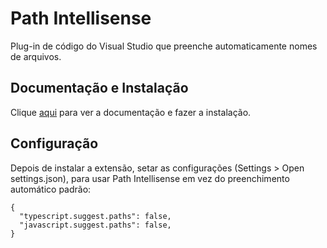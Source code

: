 # Path Intellisense

Plug-in de código do Visual Studio que preenche automaticamente nomes de arquivos.

## Documentação e Instalação

Clique [aqui](https://marketplace.visualstudio.com/items?itemName=christian-kohler.path-intellisense) para ver a documentação e fazer a instalação.

## Configuração

Depois de instalar a extensão, setar as configurações (Settings > Open settings.json), para usar Path Intellisense em vez do preenchimento automático padrão:

```
{
  "typescript.suggest.paths": false,
  "javascript.suggest.paths": false,
}
```
